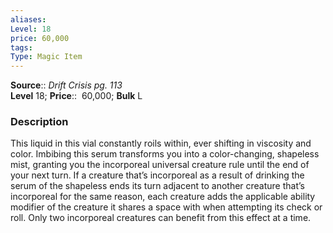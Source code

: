 ```yaml
---
aliases: 
Level: 18
price: 60,000
tags: 
Type: Magic Item
---
```

**Source**:: _Drift Crisis pg. 113_  
**Level** 18;
**Price**::  60,000; **Bulk** L

### Description

This liquid in this vial constantly roils within, ever shifting in viscosity and color. Imbibing this serum transforms you into a color-changing, shapeless mist, granting you the incorporeal universal creature rule until the end of your next turn. If a creature that’s incorporeal as a result of drinking the serum of the shapeless ends its turn adjacent to another creature that’s incorporeal for the same reason, each creature adds the applicable ability modifier of the creature it shares a space with when attempting its check or roll. Only two incorporeal creatures can benefit from this effect at a time.
